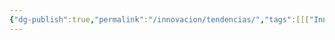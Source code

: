 ```yaml
---
{"dg-publish":true,"permalink":"/innovacion/tendencias/","tags":[[["InnBoK"]],[["content"]]],"noteIcon":""}
---
```

